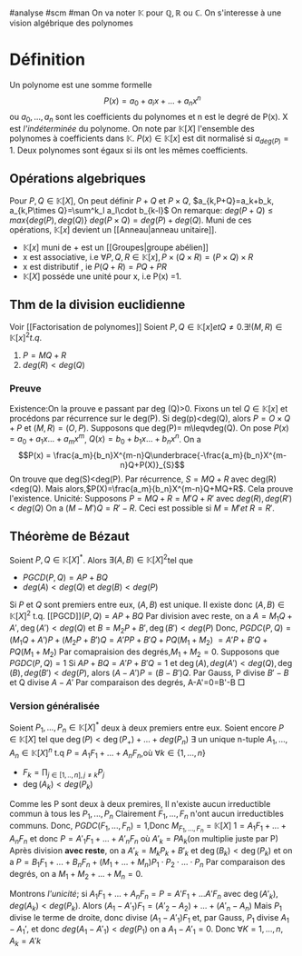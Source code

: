 #analyse #scm #man
On va noter $\mathbb{K}$ pour $\mathbb{Q},\mathbb{R}$ ou $\mathbb{C}$. On s'interesse à une vision algébrique des polynomes
# Définition
Un polynome est une somme formelle 
$$P(x)= a_0 + a_ix +...+a_nx^n$$
ou $a_0,...,a_n$ sont les coefficients du polynomes et n est le degré de P(x).
X est _l'indéterminée_ du polynome. On note par $\mathbb{K}[X]$ l'ensemble des polynomes à coefficients dans $\mathbb{K}$.
$P(x)\in \mathbb{K}[x]$ est dit normalisé si $a_{deg(P)}=1$. Deux polynomes sont égaux si ils ont les mêmes coefficients.
## Opérations algebriques
Pour $P,Q \in \mathbb{K}[X]$, On peut définir $P+Q$ et $P\times Q$, 
$a_{k,P+Q}=a_k+b_k, a_{k,P\times Q}=\sum^k_l a_l\cdot b_{k-l}$
On remarque:
$deg(P+Q)\leq max \lbrace deg(P),deg(Q) \rbrace$
$deg(P\times Q)= deg(P)+deg(Q)$.
Muni de ces opérations, $\mathbb{K}[x]$ devient un [[Anneau|anneau unitaire]].
- $\mathbb{K}[x]$ muni de + est un [[Groupes|groupe abélien]]
- x est associative, i.e $\forall P,Q,R \in \mathbb{K}[x], P\times(Q\times R)= (P\times Q)\times R$
- x est distributif
, ie $P(Q+R)= PQ+ PR$
- $\mathbb{K}[X]$ posséde une unité
 pour x, i.e P(x) =1. 
## Thm de la division euclidienne
Voir [[Factorisation de polynomes]]
Soient $P,Q \in \mathbb{K}[x] et Q \neq 0. \exists!(M,R)\in \mathbb{K}[x]^2 t.q.$
1. $P = MQ + R$
2. $deg(R)<deg(Q)$
### Preuve
Existence:On la prouve e passant par deg (Q)>0. Fixons un tel $Q \in \mathbb{K}[x]$  et procédons par récurrence sur le deg(P). Si deg(p)<deg(Q), alors $P = O\times Q+P$ et $(M,R)= (O,P)$.
Supposons que deg(P)= m\leqvdeg(Q). On pose $P(x)= a_0+a_1 x...+a_mx^m$, $Q(x)= b_0+b_1 x...+b_nx^n$. On a $$P(x) = \frac{a_m}{b_n}X^{m-n}Q\underbrace{-\frac{a_m}{b_n}X^{m-n}Q+P(X)}_{S}$$
On trouve que deg(S)<deg(P). Par récurrence, $S = MQ + R$ avec deg(R)<deg(Q). Mais alors,$P(X)=\frac{a_m}{b_n}X^{m-n}Q+MQ+R$. Cela prouve l'existence.
Unicité:
Supposons $P=MQ+R= M'Q + R'$ avec $deg(R), deg(R')< deg(Q)$ On a $(M-M')Q = R'-R.$ Ceci est possible si $M=M' et\ R = R'$.
## Théorème de Bézaut
Soient $P,Q \in \mathbb{K}[X]^*$. Alors $\exists(A,B)\in \mathbb{K}[X]^2$tel que 
- $PGCD(P,Q)= AP+BQ$
- $deg(A)<deg(Q)$ et $deg(B)<deg(P)$

Si $P$ et $Q$ sont premiers entre eux, $(A,B)$ est unique.
Il existe donc $(A,B)\in \mathbb{K}[X]^2$ t.q. [[PGCD]]$(P,Q)= AP + BQ$
Par division avec reste, on a $A = M_1Q + A',\deg(A')<deg(Q)$ et $B = M_2P + B',\deg(B')<deg(P)$
Donc, $PGDC(P,Q)=(M_1Q+A')P+(M_2P+B')Q= A'PP+B'Q+PQ(M_1+M_2)$
$=A'P+B'Q+PQ(M_1+M_2)$
Par comapraision des degrés,$M_1+M_2 =0$.
Supposons que $PGDC(P,Q)=1$
Si $AP+BQ=A'P+B'Q=1$ et $\deg(A),deg(A')<deg(Q),\deg(B),deg(B')<deg(P)$, alors $(A-A')P=(B-B')Q$. Par Gauss, P divise $B'-B$ et Q divise $A-A'$
Par comparaison des degrés, A-A'=0=B'-B
$\Box$
### Version généralisée
Soient $P_1,...,P_n\in \mathbb{K}[X]^*$ deux à deux premiers entre eux. Soient encore $P\in \mathbb{K}[X]$ tel que $\deg(P)<\deg(P_+)+...+deg(P_n)$
$\exists$ un unique n-tuple $A_1,...,A_n\in \mathbb{K}[X]^n$
t.q
$P= A_1F_1+...+A_nF_n,$où $\forall k \in \lbrace 1,...,n\rbrace$
- $F_k=\prod_{j\in[1,..,n],j\neq k}P_j$
- $\deg(A_k)<deg(P_k)$

Comme les P sont deux à deux premires, Il n'existe aucun irreductible commun à tous les $P_1,...,P_n$
Clairement $F_1,...,F_n$ n'ont aucun irreductibles communs.
Donc, $PGDC(F_1,...,F_n)=1$,Donc $M_{F_1,...,F_n}=\mathbb{K}[X]$
$1 =A_1F_1+...+A_nF_n$ 
et donc $P=A'_1F_1+...+A'_nF_n$ où $A'_k = PA_k$(on multiplie juste par P)
Après division __avec reste__, on a $A'_k=M_kP_k+B'_k$ et $\deg(B_k)<\deg(P_k)$ et on a 
$P =B_1F_1+...+B_nF_n+(M_1+...+M_n)P_1\cdot P_2\cdot ...\cdot P_n$
Par comparaison des degrés, on a $M_1+M_2+...+M_n= 0$.

Montrons _l'unicité_; si $A_1F_1+...+A_nF_n=P=A'F_1+...A'F_n$ avec $\deg(A'_k),deg(A_k)<deg(P_k)$.
Alors $(A_1-A'_1)F_1=(A'_2-A_2)+...+(A'_n-A_n)$ Mais $P_1$ divise le terme de droite, donc divise $(A_1-A'_1)F_1$ et, par Gauss, $P_1$ divise $A_1-A_1'$, et donc $deg(A_1-A'_1)<deg(P_1)$ on a $A_1-A'_1=0$.
Donc $\forall K =1,...,n, A_k=A'k$